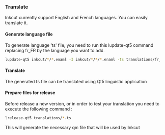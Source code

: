 ### Translate
Inkcut currently support English and French languages. You can easily translate it.

#### Generate language file
To generate language 'ts' file, you need to run this lupdate-qt5 command replacing fr_FR by the language you want to add.
```bash
lupdate-qt5 inkcut/*/*.enaml -I inkcut/*/*/*.enaml -ts translations/fr_FR.ts
```

#### Translate
The generated ts file can be translated using Qt5 linguistic application

#### Prepare files for release
Before release a new version, or in order to test your translation you need to execute the following command :

```bash
lrelease-qt5 translations/*.ts
```

This will generate the necessary qm file that will be used by Inkcut
